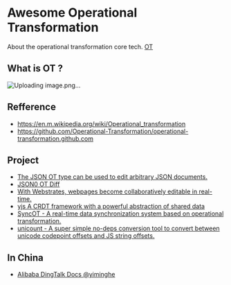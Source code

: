 # Awesome Operational Transformation

About the operational transformation core tech. [OT](http://operational-transformation.github.io/)

## What is OT ?

![Uploading image.png…]()

## Refference

- https://en.m.wikipedia.org/wiki/Operational_transformation
- https://github.com/Operational-Transformation/operational-transformation.github.com

## Project

- [The JSON OT type can be used to edit arbitrary JSON documents.](https://github.com/ottypes/json0)
- [JSON0 OT Diff](https://github.com/kbadk/json0-ot-diff)
- [With Webstrates, webpages become collaboratively editable in real-time.](https://github.com/Webstrates/Webstrates)
- [yjs A CRDT framework with a powerful abstraction of shared data](https://github.com/yjs/yjs)
- [SyncOT - A real-time data synchronization system based on operational transformation.](https://github.com/SyncOT/SyncOT)
- [unicount - A super simple no-deps conversion tool to convert between unicode codepoint offsets and JS string offsets.](https://github.com/josephg/unicount)

## In China

- [Alibaba DingTalk Docs @yiminghe](https://github.com/yiminghe)

